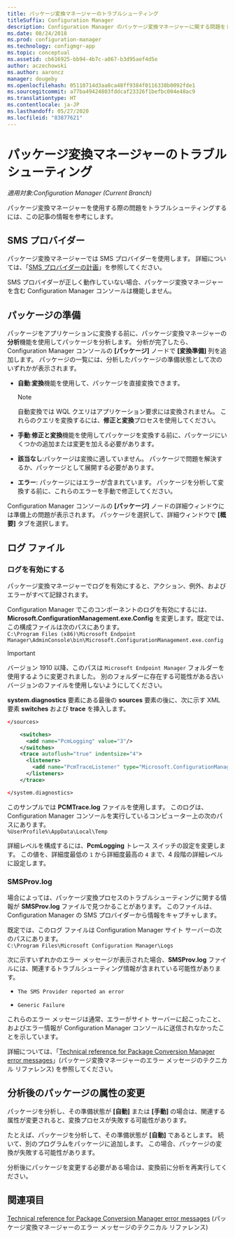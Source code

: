 ```yaml
---
title: パッケージ変換マネージャーのトラブルシューティング
titleSuffix: Configuration Manager
description: Configuration Manager のパッケージ変換マネージャーに関する問題をトラブルシューティングする方法について説明します。
ms.date: 08/24/2018
ms.prod: configuration-manager
ms.technology: configmgr-app
ms.topic: conceptual
ms.assetid: cb616925-bb94-4b7c-a867-b3d95aef4d5e
author: aczechowski
ms.author: aaroncz
manager: dougeby
ms.openlocfilehash: 05110714d3aa8ca48ff9384f0116338b0092fde1
ms.sourcegitcommit: a77ba49424803fddcaf23326f1befbc004e48ac9
ms.translationtype: HT
ms.contentlocale: ja-JP
ms.lasthandoff: 05/27/2020
ms.locfileid: "83877621"
---
```

# <a name="troubleshoot-package-conversion-manager"></a>パッケージ変換マネージャーのトラブルシューティング

*適用対象:Configuration Manager (Current Branch)*

<!--1357861-->

パッケージ変換マネージャーを使用する際の問題をトラブルシューティングするには、この記事の情報を参考にします。



## <a name="sms-provider"></a>SMS プロバイダー

パッケージ変換マネージャーでは SMS プロバイダーを使用します。 詳細については、「[SMS プロバイダーの計画](../../core/plan-design/hierarchy/plan-for-the-sms-provider.md)」を参照してください。

SMS プロバイダーが正しく動作していない場合、パッケージ変換マネージャーを含む Configuration Manager コンソールは機能しません。



## <a name="package-readiness"></a>パッケージの準備

パッケージをアプリケーションに変換する前に、パッケージ変換マネージャーの**分析**機能を使用してパッケージを分析します。 分析が完了したら、Configuration Manager コンソールの **[パッケージ]** ノードで **[変換準備]** 列を追加します。 パッケージの一覧には、分析したパッケージの準備状態として次のいずれかが表示されます。

- **自動**:**変換**機能を使用して、パッケージを直接変換できます。      

  > [!NOTE]  
  > 自動変換では WQL クエリはアプリケーション要求には変換されません。 これらのクエリを変換するには、**修正と変換**プロセスを使用してください。  

- **手動**:**修正と変換**機能を使用してパッケージを変換する前に、パッケージにいくつかの追加または変更を加える必要があります。  

- **該当なし**:パッケージは変換に適していません。 パッケージで問題を解決するか、パッケージとして展開する必要があります。  

- **エラー**: パッケージにはエラーが含まれています。 パッケージを分析して変換する前に、これらのエラーを手動で修正してください。  

Configuration Manager コンソールの **[パッケージ]** ノードの詳細ウィンドウには準備上の問題が表示されます。 パッケージを選択して、詳細ウィンドウで **[概要]** タブを選択します。



## <a name="log-files"></a>ログ ファイル

### <a name="enable-logging"></a>ログを有効にする

パッケージ変換マネージャーでログを有効にすると、アクション、例外、およびエラーがすべて記録されます。

Configuration Manager でこのコンポーネントのログを有効にするには、**Microsoft.ConfigurationManagement.exe.Config** を変更します。既定では、この構成ファイルは次のパスにあります。  
`C:\Program Files (x86)\Microsoft Endpoint Manager\AdminConsole\bin\Microsoft.ConfigurationManagement.exe.config`  

> [!IMPORTANT]
> バージョン 1910 以降、このパスは `Microsoft Endpoint Manager` フォルダーを使用するように変更されました。 別のフォルダーに存在する可能性がある古いバージョンのファイルを使用しないようにしてください。

**system.diagnostics** 要素にある最後の **sources** 要素の後に、次に示す XML 要素 **switches** および **trace** を挿入します。

``` XML
</sources>

    <switches>
      <add name="PcmLogging" value="3"/>
    </switches>
    <trace autoflush="true" indentsize="4">
      <listeners>
        <add name="PcmTraceListener" type="Microsoft.ConfigurationManagement.UserCentric.Logging.RolloverLogTraceListener, Microsoft.ConfigurationManagement.UserCentric.Logging" initializeData="%UserProfile%\AppData\Local\Temp\PcmTrace.log"/>
      </listeners>
    </trace>

</system.diagnostics>
```

このサンプルでは **PCMTrace.log** ファイルを使用します。 このログは、Configuration Manager コンソールを実行しているコンピューター上の次のパスにあります。  
`%UserProfile%\AppData\Local\Temp`

詳細レベルを構成するには、**PcmLogging** トレース スイッチの設定を変更します。 この値を、詳細度最低の `1` から詳細度最高の `4` まで、4 段階の詳細レベルに設定します。


### <a name="smsprovlog"></a>SMSProv.log

場合によっては、パッケージ変換プロセスのトラブルシューティングに関する情報が **SMSProv.log** ファイルで見つかることがあります。 このファイルは、Configuration Manager の SMS プロバイダーから情報をキャプチャします。

既定では、このログ ファイルは Configuration Manager サイト サーバーの次のパスにあります。  
`C:\Program Files\Microsoft Configuration Manager\Logs`

次に示すいずれかのエラー メッセージが表示された場合、**SMSProv.log** ファイルには、関連するトラブルシューティング情報が含まれている可能性があります。

- `The SMS Provider reported an error`

- `Generic Failure`

これらのエラー メッセージは通常、エラーがサイト サーバーに起こったこと、およびエラー情報が Configuration Manager コンソールに送信されなかったことを示しています。

詳細については、「[Technical reference for Package Conversion Manager error messages](error-messages.md)」(パッケージ変換マネージャーのエラー メッセージのテクニカル リファレンス) を参照してください。



## <a name="changing-package-attributes-after-analysis"></a>分析後のパッケージの属性の変更

パッケージを分析し、その準備状態が **[自動]** または **[手動]** の場合は、関連する属性が変更されると、変換プロセスが失敗する可能性があります。

たとえば、パッケージを分析して、その準備状態が **[自動]** であるとします。 続いて、別のプログラムをパッケージに追加します。 この場合、パッケージの変換が失敗する可能性があります。

分析後にパッケージを変更する必要がある場合は、変換前に分析を再実行してください。 



## <a name="see-also"></a>関連項目

[Technical reference for Package Conversion Manager error messages](error-messages.md) (パッケージ変換マネージャーのエラー メッセージのテクニカル リファレンス)
